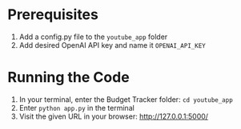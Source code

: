 # Prerequisites
1. Add a config.py file to the `youtube_app` folder
2. Add desired OpenAI API key and name it `OPENAI_API_KEY`

# Running the Code
1. In your terminal, enter the Budget Tracker folder: `cd youtube_app`
2. Enter `python app.py` in the terminal
3. Visit the given URL in your browser: http://127.0.0.1:5000/
